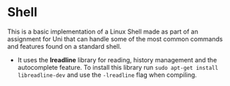 # Shell
This is a basic implementation of a Linux Shell made as part of an assignment for Uni that can handle some of the most common commands and features found on a standard shell.
  
 - It uses the **lreadline** library for reading, history management and the autocomplete feature. To install this library run `sudo apt-get install libreadline-dev` and use the `-lreadline` flag when compiling.
